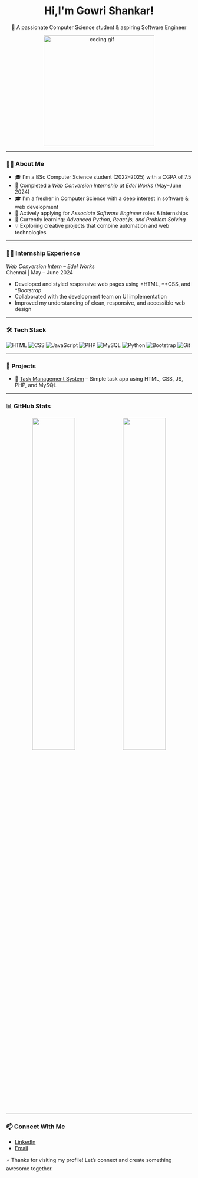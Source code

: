 <h1 align="center">Hi,I'm Gowri Shankar!</h1>
<p align="center">🚀 A passionate Computer Science student & aspiring Software Engineer</p>

<p align="center">
  <img src="https://media.giphy.com/media/qgQUggAC3Pfv687qPC/giphy.gif" width="300" alt="coding gif" />
</p>

---

### 👨‍💻 About Me

- 🎓 I'm a BSc Computer Science student (2022–2025) with a CGPA of 7.5  
- 💼 Completed a *Web Conversion Internship at Edel Works* (May–June 2024)  
- 🎓 I'm a fresher in Computer Science with a deep interest in software & web development
- 💼 Actively applying for *Associate Software Engineer* roles & internships
- 🌱 Currently learning: *Advanced Python, React.js, and Problem Solving*
- 💡 Exploring creative projects that combine automation and web technologies

---

### 👨‍💼 Internship Experience

*Web Conversion Intern – Edel Works*  
Chennai | May – June 2024

- Developed and styled responsive web pages using *HTML, **CSS, and **Bootstrap*
- Collaborated with the development team on UI implementation
- Improved my understanding of clean, responsive, and accessible web design

---

### 🛠️ Tech Stack

![HTML](https://img.shields.io/badge/-HTML5-E34F26?logo=html5&logoColor=fff&style=flat)
![CSS](https://img.shields.io/badge/-CSS3-1572B6?logo=css3&logoColor=fff&style=flat)
![JavaScript](https://img.shields.io/badge/-JavaScript-F7DF1E?logo=javascript&logoColor=000&style=flat)
![PHP](https://img.shields.io/badge/-PHP-777BB4?logo=php&logoColor=fff&style=flat)
![MySQL](https://img.shields.io/badge/-MySQL-4479A1?logo=mysql&logoColor=fff&style=flat)
![Python](https://img.shields.io/badge/-Python-3776AB?logo=python&logoColor=fff&style=flat)
![Bootstrap](https://img.shields.io/badge/-Bootstrap-563D7C?logo=bootstrap&logoColor=fff&style=flat)
![Git](https://img.shields.io/badge/-Git-F05032?logo=git&logoColor=fff&style=flat)

---


### 📌 Projects

- 🔧 [Task Management System](https://github.com/yourusername/task-manager) – Simple task app using HTML, CSS, JS, PHP, and MySQL


---

### 📊 GitHub Stats

<p align="center">
  <img src="https://github-readme-stats.vercel.app/api?username=GowriShankarC&show_icons=true&theme=radical" width="48%" />
  <img src="https://github-readme-streak-stats.herokuapp.com/?user=GowriShankarC&theme=radical" width="48%" />
</p>

---

### 📫 Connect With Me

- [LinkedIn](https://www.linkedin.com/in/gowri-shankar-c40)
- [Email](mailto:gowrishankarc18@gmail.com)


⭐ Thanks for visiting my profile! Let’s connect and create something awesome together.
